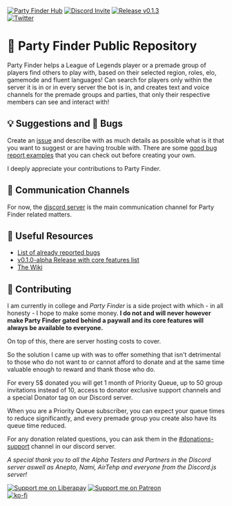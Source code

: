 [![Party Finder Hub](https://img.shields.io/discord/851099370384130099?color=blue&label=Party%20Finder%20Hub)](https://discord.gg/kC67JwCv94)
[![Discord Invite](https://img.shields.io/badge/Bot-Invite-blue?logo=discord)](https://discord.com/oauth2/authorize?client_id=851055179453300736&permissions=268446737&scope=applications.commands%20bot)
[![Release v0.1.3](https://img.shields.io/badge/beta-v.0.1.3-blue)](https://github.com/Viriatto/PartyFinder-BOT/releases/tag/v0.1.3-beta)<br>
[![Twitter](https://img.shields.io/twitter/follow/Viriaato?style=plastic)](https://twitter.com/Viriaato)<br>

# 🎉 Party Finder Public Repository

Party Finder helps a League of Legends player or a premade group of players find others to play with, based on their selected region, roles, elo, gamemode and fluent languages! Can search for players only within the server it is in or in every server the bot is in, and creates text and voice channels for the premade groups and parties, that only their respective members can see and interact with! 


## 💡 Suggestions and 🐞 Bugs

Create an [issue](https://github.com/Viriatto/PartyFinder-BOT/issues) and describe with as much details as possible what is it that you want to suggest or are having trouble with. There are some [good bug report examples](https://github.com/Viriatto/PartyFinder-BOT/labels/good%20bug%20report) that you can check out before creating your own.

I deeply appreciate your contributions to Party Finder.

## 💬 Communication Channels

For now, the [discord server](https://discord.gg/kC67JwCv94) is the main communication channel for Party Finder related matters.

## 📖 Useful Resources

- [List of already reported bugs](https://github.com/Viriatto/PartyFinder-BOT/labels/bug%20report)
- [v0.1.0-alpha Release with core features list](https://github.com/Viriatto/PartyFinder-BOT/releases/tag/v0.1.0-alpha)
- [The Wiki](https://github.com/Viriatto/PartyFinder-BOT/wiki)

## 🙏 Contributing

I am currently in college and *Party Finder* is a side project with which - in all honesty - I hope to make some money. **I do not and will never however make Party Finder gated behind a paywall and its core features will always be available to everyone.**

On top of this, there are server hosting costs to cover.

So the solution I came up with was to offer something that isn't detrimental to those who do not want to or cannot afford to donate and at the same time valuable enough to reward and thank those who do.

For every 5$ donated you will get 1 month of Priority Queue, up to 50 group invitations instead of 10, access to donator exclusive support channels and a special Donator tag on our Discord server.

When you are a Priority Queue subscriber, you can expect your queue times to reduce significantly, and every premade group you create also have its queue time reduced.

For any donation related questions, you can ask them in the [#donations-support](https://discord.gg/pXdXcCKJcQ) channel in our discord server.

*A special thank you to all the Alpha Testers and Partners in the Discord server aswell as Anepto, Nami, AirTehp and everyone from the Discord.js server!*

[![Support me on Liberapay](https://img.shields.io/liberapay/patrons/Viriato.PartyFinder.svg?logo=liberapay)](https://pt.liberapay.com/Viriato.PartyFinder/)
[![Support me on Patreon](https://img.shields.io/endpoint.svg?url=https%3A%2F%2Fshieldsio-patreon.vercel.app%2Fapi%3Fusername%3Dpartyfinder%26type%3Dpatrons&style=flat)](https://patreon.com/partyfinder)<br>
[![ko-fi](https://ko-fi.com/img/githubbutton_sm.svg)](https://ko-fi.com/U7U55NEKB)<br>

